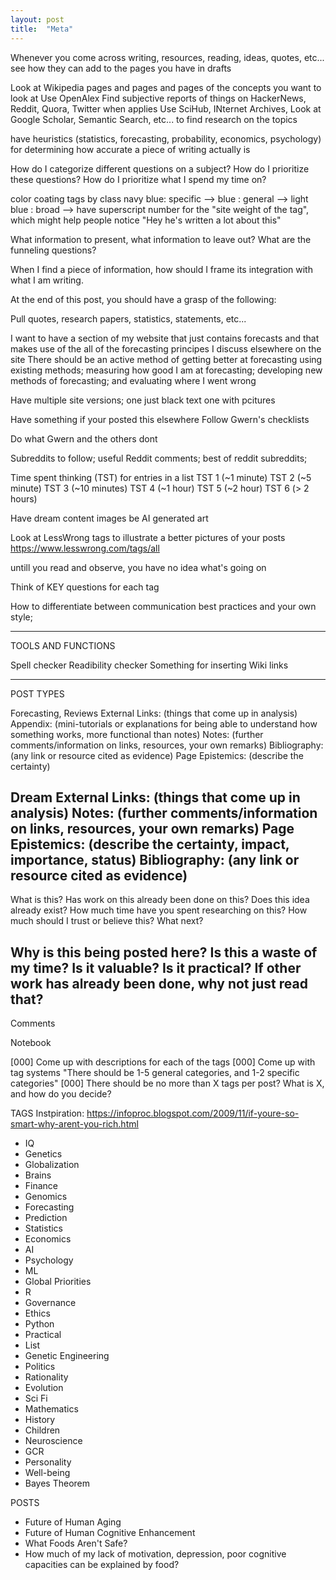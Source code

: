 ```yaml
---
layout: post
title:  "Meta"
---
```


Whenever you come across writing, resources, reading, ideas, quotes, etc...
see how they can add to the pages you have in drafts

Look at Wikipedia pages and pages and pages of the concepts you want to look at
Use OpenAlex
Find subjective reports of things on HackerNews, Reddit, Quora, Twitter when applies
Use SciHub, INternet Archives,
Look at Google Scholar, Semantic Search, etc... to find research on the topics

have heuristics (statistics, forecasting, probability, economics, psychology) for
determining how accurate a piece of writing actually is

How do I categorize different questions on a subject?
How do I prioritize these questions?
How do I prioritize what I spend my time on?

color coating tags by class
navy blue: specific -->
blue : general -->
light blue : broad -->
have superscript number for the "site weight of the tag",
which might help people notice "Hey he's written a lot about this"

What information to present, what information to leave out?
What are the funneling questions?

When I find a piece of information, how should I frame its integration with what I am
writing.

At the end of this post, you should have a grasp of the following:

Pull quotes, research papers,
statistics, statements, etc...

I want to have a section of my website that just contains forecasts
and that makes use of the all of the forecasting principes I discuss
elsewhere on the site
There should be an active method of getting better at forecasting using
existing methods; measuring how good I am at forecasting; developing new
methods of forecasting; and evaluating where I went wrong

Have multiple site versions; one just black text
one with pcitures

Have something if your posted this elsewhere
Follow Gwern's checklists

Do what Gwern and the others dont

Subreddits to follow;
useful Reddit comments;
best of reddit subreddits;

Time spent thinking (TST) for entries in a list
TST 1 (~1 minute)
TST 2 (~5 minute)
TST 3 (~10 minutes)
TST 4 (~1 hour)
TST 5 (~2 hour)
TST 6 (> 2 hours)

Have dream content images be AI generated art

Look at LessWrong tags to illustrate a better pictures of your
posts https://www.lesswrong.com/tags/all

untill you read and observe, you have no idea what's going on

Think of KEY questions for each tag

How to differentiate between communication best
practices and your own style;

---
TOOLS AND FUNCTIONS

Spell checker
Readibility checker
Something for inserting Wiki links

---
POST TYPES

Forecasting, Reviews
  External Links: (things that come up in analysis)
  Appendix: (mini-tutorials or explanations for being able to understand how    something works, more functional than notes)
  Notes: (further comments/information on links, resources, your own remarks)
  Bibliography: (any link or resource cited as evidence)
  Page Epistemics: (describe the certainty)

Dream
  External Links: (things that come up in analysis)
  Notes: (further comments/information on links, resources, your own remarks)
  Page Epistemics: (describe the certainty, impact, importance, status)
  Bibliography: (any link or resource cited as evidence)
---
What is this?
  Has work on this already been done on this?
  Does this idea already exist?
  How much time have you spent researching on this?
  How much should I trust or believe this?
  What next?

Why is this being posted here?
  Is this a waste of my time? Is it valuable? Is it practical?
  If other work has already been done, why not just read that?
---


Comments

Notebook

[000] Come up with descriptions for each of the tags
[000] Come up with tag systems "There should be 1-5 general categories,
and 1-2 specific categories"
[000] There should be no more than X tags per post? What is X, and how do
you decide?

TAGS
Instpiration: https://infoproc.blogspot.com/2009/11/if-youre-so-smart-why-arent-you-rich.html
- IQ
- Genetics
- Globalization
- Brains
- Finance
- Genomics
- Forecasting
- Prediction
- Statistics
- Economics
- AI
- Psychology
- ML
- Global Priorities
- R
- Governance
- Ethics
- Python
- Practical
- List
- Genetic Engineering
- Politics
- Rationality
- Evolution
- Sci Fi
- Mathematics
- History
- Children
- Neuroscience
- GCR
- Personality
- Well-being
- Bayes Theorem

POSTS
- Future of Human Aging
- Future of Human Cognitive Enhancement
- What Foods Aren't Safe?
- How much of my lack of motivation, depression, poor cognitive capacities can be explained by food?

